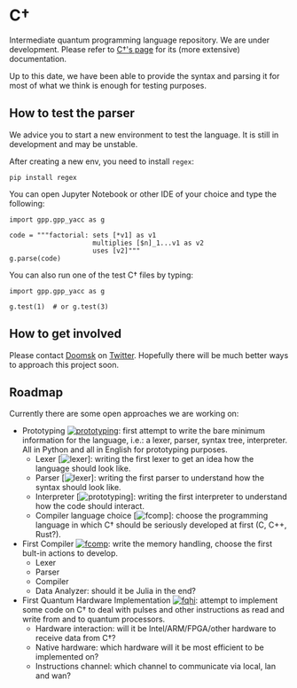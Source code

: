 # C†
Intermediate quantum programming language repository. 
We are under development. 
Please refer to [C†'s page](https://cdagger.com) for its (more extensive) documentation.

Up to this date, we have been able to provide the syntax and parsing it for most of what we think is enough for testing purposes.

## How to test the parser
We advice you to start a new environment to test the language.
It is still in development and may be unstable.

After creating a new env, you need to install `regex`:

```pip install regex```

You can open Jupyter Notebook or other IDE of your choice and type the following:

```
import gpp.gpp_yacc as g

code = """factorial: sets [*v1] as v1
                     multiplies [$n]_1...v1 as v2
                     uses [v2]"""
g.parse(code)
```
You can also run one of the test C† files by typing:

```
import gpp.gpp_yacc as g

g.test(1)  # or g.test(3)
```


## How to get involved
Please contact [Doomsk](https://github.com/Doomsk) on [Twitter](https://twitter.com/byDooms).
Hopefully there will be much better ways to approach this project soon.

## Roadmap
Currently there are some open approaches we are working on:

- Prototyping [![prototyping](https://img.shields.io/badge/status-wip-orange.svg?style=flat-square)](https://github.com/Doomsk/c_dagger): first attempt to write the bare minimum information for the language, i.e.: a lexer, parser, syntax tree, interpreter. All in Python and all in English for prototyping purposes.
	- Lexer [![lexer](https://img.shields.io/badge/status-ok!-brightgreen.svg?style=flat-square)]: writing the first lexer to get an idea how the language should look like.
	- Parser [![lexer](https://img.shields.io/badge/status-ok!-brightgreen.svg?style=flat-square)]: writing the first parser to understand how the syntax should look like.
	- Interpreter [![prototyping](https://img.shields.io/badge/status-wip-orange.svg?style=flat-square)]: writing the first interpreter to understand how the code should interact.
	- Compiler language choice [![fcomp](https://img.shields.io/badge/status-not%20started-yellow.svg?style=flat-square)]: choose the programming language in which C† should be seriously developed at first (C, C++, Rust?).
- First Compiler [![fcomp](https://img.shields.io/badge/status-not%20started-yellow.svg?style=flat-square)](https://github.com/Doomsk/c_dagger): write the memory handling, choose the first bult-in actions to develop.
	- Lexer
	- Parser
	- Compiler
	- Data Analyzer: should it be Julia in the end?
- First Quantum Hardware Implementation [![fqhi](https://img.shields.io/badge/status-not%20started-yellow.svg?style=flat-square)](https://github.com/Doomsk/c_dagger): attempt to implement some code on C† to deal with pulses and other instructions as read and write from and to quantum processors.
	- Hardware interaction: will it be Intel/ARM/FPGA/other hardware to receive data from C†?
	- Native hardware: which hardware will it be most efficient to be implemented on?
	- Instructions channel: which channel to communicate via local, lan and wan?



 